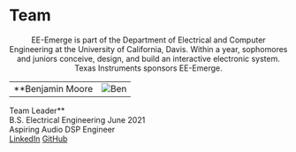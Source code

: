 # Team
<div markdown="1">
<p align="center">
  EE-Emerge is part of the Department of Electrical and Computer Engineering at the University of California, Davis. Within a year, sophomores and juniors conceive, design, and build an interactive electronic system. Texas Instruments sponsors EE-Emerge.
</p>
</div>

| | |
|:---------------------------------------------------:|:----------------------------------------------------------------------------------------:|
|**Benjamin Moore <br/> | ![Ben](https://github.com/neilkatahira/EE-Emerge-2020-Loopmaster/blob/master/pictures/Ben.png) |
Team Leader** <br/>
B.S. Electrical Engineering June 2021 <br/>
Aspiring Audio DSP Engineer <br/>
[LinkedIn](https://linkedIn.com/in/brmoore21)  [GitHub](https://github.com/mooreben34)
